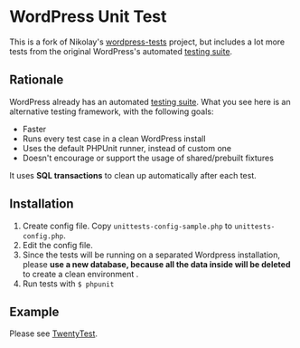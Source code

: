 # WordPress Unit Test

This is a fork of Nikolay's [wordpress-tests](https://github.com/nb/wordpress-tests) project, but includes a lot more tests from the original WordPress's automated [testing suite](http://unit-tests.trac.wordpress.org/).

## Rationale

WordPress already has an automated [testing suite](http://unit-tests.trac.wordpress.org/). What you see here is an alternative testing framework, with the following goals:

* Faster
* Runs every test case in a clean WordPress install
* Uses the default PHPUnit runner, instead of custom one
* Doesn't encourage or support the usage of shared/prebuilt fixtures

It uses **SQL transactions** to clean up automatically after each test.

## Installation

1. Create config file. Copy `unittests-config-sample.php` to `unittests-config.php`.
4. Edit the config file. 
5. Since the tests will be running on a separated Wordpress installation, please **use a new database, because all the data inside will be deleted** to create a clean environment .
3. Run tests with `$ phpunit`

## Example

Please see [TwentyTest](https://github.com/kayue/twentytest).